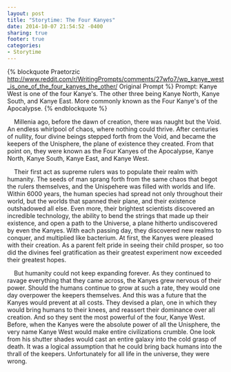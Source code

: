 ```yaml
---
layout: post
title: "Storytime: The Four Kanyes"
date: 2014-10-07 21:54:52 -0400
sharing: true
footer: true
categories: 
- Storytime
---
```


{% blockquote Praetorzic http://www.reddit.com/r/WritingPrompts/comments/27wfo7/wp_kanye_west_is_one_of_the_four_kanyes_the_other/ Original Prompt %}
Prompt: 
Kanye West is one of the four Kanye's. The other three being Kanye North, Kanye South, and Kanye East. More commonly known as the Four Kanye's of the Apocalypse.
{% endblockquote %}

&nbsp;&nbsp;&nbsp;&nbsp;Millenia ago, before the dawn of creation, there was naught but the Void. An endless whirlpool of chaos, where nothing could thrive. After centuries of nullity, four divine beings stepped forth from the Void, and became the keepers of the Unisphere, the plane of existence they created. From that point on, they were known as the Four Kanyes of the Apocalypse, Kanye North, Kanye South, Kanye East, and Kanye West.

<!--more-->

&nbsp;&nbsp;&nbsp;&nbsp;Their first act as supreme rulers was to populate their realm with humanity. The seeds of man sprang forth from the same chaos that begot the rulers themselves, and the Unispehere was filled with worlds and life. Within 6000 years, the human species had spread not only throughout their world, but the worlds that spanned their plane, and their existence outshadowed all else. Even more, their brightest scientists discovered an incredible technology, the ability to bend the strings that made up their existence, and open a path to the Universe, a plane hitherto undiscovered by even the Kanyes. With each passing day, they discovered new realms to conquer, and multiplied like bacterium. At first, the Kanyes were pleased with their creation. As a parent felt pride in seeing their child prosper, so too did the divines feel gratification as their greatest experiment now exceeded their greatest hopes.

&nbsp;&nbsp;&nbsp;&nbsp;But humanity could not keep expanding forever. As they continued to ravage everything that they came across, the Kanyes grew nervous of their power. Should the humans continue to grow at such a rate, they would one day overpower the keepers themselves. And this was a future that the Kanyes would prevent at all costs. They devised a plan, one in which they would bring humans to their knees, and reassert their dominance over all creation. And so they sent the most powerful of the four, Kanye West. Before, when the Kanyes were the absolute power of all the Unisphere, the very name Kanye West would make entire civilizations crumble. One look from his shutter shades would cast an entire galaxy into the cold grasp of death. It was a logical assumption that he could bring back humans into the thrall of the keepers. Unfortunately for all life in the universe, they were wrong.